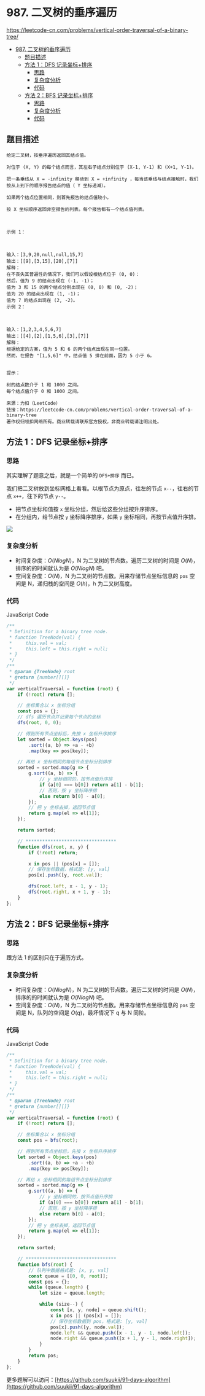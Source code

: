 # 987. 二叉树的垂序遍历

https://leetcode-cn.com/problems/vertical-order-traversal-of-a-binary-tree/

- [987. 二叉树的垂序遍历](#987-二叉树的垂序遍历)
  - [题目描述](#题目描述)
  - [方法 1：DFS 记录坐标+排序](#方法-1dfs-记录坐标排序)
    - [思路](#思路)
    - [复杂度分析](#复杂度分析)
    - [代码](#代码)
  - [方法 2：BFS 记录坐标+排序](#方法-2bfs-记录坐标排序)
    - [思路](#思路-1)
    - [复杂度分析](#复杂度分析-1)
    - [代码](#代码-1)

## 题目描述

```
给定二叉树，按垂序遍历返回其结点值。

对位于 (X, Y) 的每个结点而言，其左右子结点分别位于 (X-1, Y-1) 和 (X+1, Y-1)。

把一条垂线从 X = -infinity 移动到 X = +infinity ，每当该垂线与结点接触时，我们按从上到下的顺序报告结点的值（ Y 坐标递减）。

如果两个结点位置相同，则首先报告的结点值较小。

按 X 坐标顺序返回非空报告的列表。每个报告都有一个结点值列表。

 

示例 1：



输入：[3,9,20,null,null,15,7]
输出：[[9],[3,15],[20],[7]]
解释：
在不丧失其普遍性的情况下，我们可以假设根结点位于 (0, 0)：
然后，值为 9 的结点出现在 (-1, -1)；
值为 3 和 15 的两个结点分别出现在 (0, 0) 和 (0, -2)；
值为 20 的结点出现在 (1, -1)；
值为 7 的结点出现在 (2, -2)。
示例 2：



输入：[1,2,3,4,5,6,7]
输出：[[4],[2],[1,5,6],[3],[7]]
解释：
根据给定的方案，值为 5 和 6 的两个结点出现在同一位置。
然而，在报告 "[1,5,6]" 中，结点值 5 排在前面，因为 5 小于 6。
 

提示：

树的结点数介于 1 和 1000 之间。
每个结点值介于 0 和 1000 之间。

来源：力扣（LeetCode）
链接：https://leetcode-cn.com/problems/vertical-order-traversal-of-a-binary-tree
著作权归领扣网络所有。商业转载请联系官方授权，非商业转载请注明出处。
```

## 方法 1：DFS 记录坐标+排序

### 思路

其实理解了题意之后，就是一个简单的 `DFS+排序` 而已。

我们把二叉树放到坐标网格上看看。以根节点为原点，往左的节点 `x--`，往右的节点 `x++`，往下的节点 `y--`。

-   把节点坐标和值按 `x` 坐标分组，然后给这些分组按升序排序。
-   在分组内，给节点按 `y` 坐标降序排序，如果 `y` 坐标相同，再按节点值升序排。

![](https://cdn.jsdelivr.net/gh/suukii/91-days-algorithm/assets/987_0.png)

### 复杂度分析

-   时间复杂度：$O(NlogN)$，N 为二叉树的节点数。遍历二叉树的时间是 $O(N)$，排序的的时间就认为是 $O(NlogN)$ 吧。
-   空间复杂度：$O(N)$，N 为二叉树的节点数。用来存储节点坐标信息的 `pos` 空间是 N，递归栈的空间是 $O(h)$，h 为二叉树高度。

### 代码

JavaScript Code

```js
/**
 * Definition for a binary tree node.
 * function TreeNode(val) {
 *     this.val = val;
 *     this.left = this.right = null;
 * }
 */
/**
 * @param {TreeNode} root
 * @return {number[][]}
 */
var verticalTraversal = function (root) {
    if (!root) return [];

    // 坐标集合以 x 坐标分组
    const pos = {};
    // dfs 遍历节点并记录每个节点的坐标
    dfs(root, 0, 0);

    // 得到所有节点坐标后，先按 x 坐标升序排序
    let sorted = Object.keys(pos)
        .sort((a, b) => +a - +b)
        .map(key => pos[key]);

    // 再给 x 坐标相同的每组节点坐标分别排序
    sorted = sorted.map(g => {
        g.sort((a, b) => {
            // y 坐标相同的，按节点值升序排
            if (a[0] === b[0]) return a[1] - b[1];
            // 否则，按 y 坐标降序排
            else return b[0] - a[0];
        });
        // 把 y 坐标去掉，返回节点值
        return g.map(el => el[1]);
    });

    return sorted;

    // *********************************
    function dfs(root, x, y) {
        if (!root) return;

        x in pos || (pos[x] = []);
        // 保存坐标数据，格式是: [y, val]
        pos[x].push([y, root.val]);

        dfs(root.left, x - 1, y - 1);
        dfs(root.right, x + 1, y - 1);
    }
};
```

## 方法 2：BFS 记录坐标+排序

### 思路

跟方法 1 的区别只在于遍历方式。

### 复杂度分析

-   时间复杂度：$O(NlogN)$，N 为二叉树的节点数。遍历二叉树的时间是 $O(N)$，排序的的时间就认为是 $O(NlogN)$ 吧。
-   空间复杂度：$O(N)$，N 为二叉树的节点数。用来存储节点坐标信息的 `pos` 空间是 N，队列的空间是 $O(q)$，最坏情况下 q 与 N 同阶。

### 代码

JavaScript Code

```js
/**
 * Definition for a binary tree node.
 * function TreeNode(val) {
 *     this.val = val;
 *     this.left = this.right = null;
 * }
 */
/**
 * @param {TreeNode} root
 * @return {number[][]}
 */
var verticalTraversal = function (root) {
    if (!root) return [];

    // 坐标集合以 x 坐标分组
    const pos = bfs(root);

    // 得到所有节点坐标后，先按 x 坐标升序排序
    let sorted = Object.keys(pos)
        .sort((a, b) => +a - +b)
        .map(key => pos[key]);

    // 再给 x 坐标相同的每组节点坐标分别排序
    sorted = sorted.map(g => {
        g.sort((a, b) => {
            // y 坐标相同的，按节点值升序排
            if (a[0] === b[0]) return a[1] - b[1];
            // 否则，按 y 坐标降序排
            else return b[0] - a[0];
        });
        // 把 y 坐标去掉，返回节点值
        return g.map(el => el[1]);
    });

    return sorted;

    // *********************************
    function bfs(root) {
        // 队列中数据格式是: [x, y, val]
        const queue = [[0, 0, root]];
        const pos = {};
        while (queue.length) {
            let size = queue.length;

            while (size--) {
                const [x, y, node] = queue.shift();
                x in pos || (pos[x] = []);
                // 保存坐标数据到 pos，格式是: [y, val]
                pos[x].push([y, node.val]);
                node.left && queue.push([x - 1, y - 1, node.left]);
                node.right && queue.push([x + 1, y - 1, node.right]);
            }
        }
        return pos;
    }
};
```

更多题解可以访问：[https://github.com/suukii/91-days-algorithm](https://github.com/suukii/91-days-algorithm)